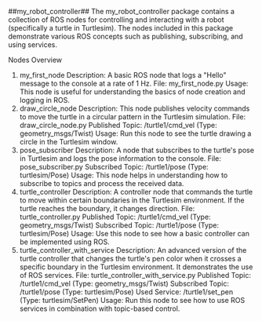 ##my_robot_controller##
The my_robot_controller package contains a collection of ROS nodes for controlling and interacting with a robot (specifically a turtle in Turtlesim). The nodes included in this package demonstrate various ROS concepts such as publishing, subscribing, and using services.

Nodes Overview
1. my_first_node
Description: A basic ROS node that logs a "Hello" message to the console at a rate of 1 Hz.
File: my_first_node.py
Usage: This node is useful for understanding the basics of node creation and logging in ROS.
2. draw_circle_node
Description: This node publishes velocity commands to move the turtle in a circular pattern in the Turtlesim simulation.
File: draw_circle_node.py
Published Topic: /turtle1/cmd_vel (Type: geometry_msgs/Twist)
Usage: Run this node to see the turtle drawing a circle in the Turtlesim window.
3. pose_subscriber
Description: A node that subscribes to the turtle's pose in Turtlesim and logs the pose information to the console.
File: pose_subscriber.py
Subscribed Topic: /turtle1/pose (Type: turtlesim/Pose)
Usage: This node helps in understanding how to subscribe to topics and process the received data.
4. turtle_controller
Description: A controller node that commands the turtle to move within certain boundaries in the Turtlesim environment. If the turtle reaches the boundary, it changes direction.
File: turtle_controller.py
Published Topic: /turtle1/cmd_vel (Type: geometry_msgs/Twist)
Subscribed Topic: /turtle1/pose (Type: turtlesim/Pose)
Usage: Use this node to see how a basic controller can be implemented using ROS.
5. turtle_controller_with_service
Description: An advanced version of the turtle controller that changes the turtle's pen color when it crosses a specific boundary in the Turtlesim environment. It demonstrates the use of ROS services.
File: turtle_controller_with_service.py
Published Topic: /turtle1/cmd_vel (Type: geometry_msgs/Twist)
Subscribed Topic: /turtle1/pose (Type: turtlesim/Pose)
Used Service: /turtle1/set_pen (Type: turtlesim/SetPen)
Usage: Run this node to see how to use ROS services in combination with topic-based control.
